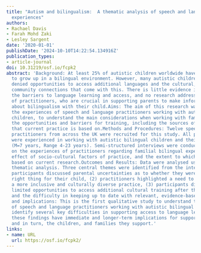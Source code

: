 ```yaml
---
title: "Autism and bilingualism:  A thematic analysis of speech and language practitioners'
  experiences"
authors:
- Rachael Davis
- Farah Mohd Zaki
- Lesley Sargent
date: '2020-01-01'
publishDate: '2024-10-10T14:22:54.134916Z'
publication_types:
- article-journal
doi: 10.31219/osf.io/fcpk2
abstract: 'Background: At least 25% of autistic children worldwide have the potential
  to grow up in a bilingual environment. However, many autistic children are being
  denied opportunities to access additional languages and the cultural, familial and
  community connections that come with this. There is little evidence identifying
  the barriers to language learning and access, and no research addressing the perspectives
  of practitioners, who are crucial in supporting parents to make informed choices
  about bilingualism with their child.Aims: The aim of this research was to understand
  the experiences of speech and language practitioners working with autistic bilingual
  children, to understand the main considerations when working with families, and
  the opportunities and barriers for training, including the sources of information
  that current practice is based on.Methods and Procedures: Twelve speech and language
  practitioners from across the UK were recruited for this study. All participants
  were experienced in working with autistic bilingual children and their families
  (M=7 years, Range 4-23 years). Semi-structured interviews were conducted and focused
  on the experiences of practitioners regarding familial bilingual experiences, the
  effect of socio-cultural factors of practice, and the extent to which practice is
  based on current research.Outcomes and Results: Data were analysed using reflexive
  thematic analysis. Three central themes were identified from the interviews: (1)
  participants discussed parental uncertainties as to whether they were doing the
  right thing for their child, (2) practitioners highlighted a need to shift towards
  a more inclusive and culturally diverse practice, (3) participants discussed the
  limited opportunities to access additional cultural training after they qualified,
  and the difficulty in keeping up to date with relevant, evidence-based research.Conclusions
  and implications: This is the first qualitative study to understand the perspectives
  of speech and language practitioners working with autistic bilingual children. We
  identify several key difficulties in supporting access to language learning, and
  these findings have immediate and longer-term implications for supporting practitioners,
  and in turn, the children, and families they support.'
links:
- name: URL
  url: https://osf.io/fcpk2/
---
```

